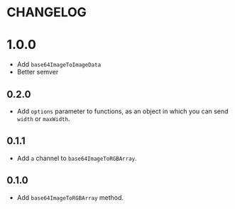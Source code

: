# CHANGELOG

# 1.0.0
- Add `base64ImageToImageData`
- Better semver

## 0.2.0
- Add `options` parameter to functions, as an object in which you can send `width` or `maxWidth`.

## 0.1.1
- Add `a` channel to `base64ImageToRGBArray`.

## 0.1.0
- Add `base64ImageToRGBArray` method.
